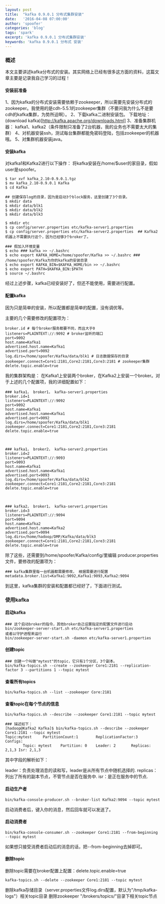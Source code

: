 ```yaml
---
layout: post
title:  "kafka 0.9.0.1 分布式集群安装"
date:   '2016-04-08 07:00:00'
author: 'spoofer'
categories: 'blog'
tags: 'spark'
excerpt: 'kafka 0.9.0.1 分布式集群安装'
keywords: 'kafka 0.9.0.1 分布式 安装'
---
```


### 概述

本文主要讲述kafka分布式的安装。其实网络上已经有很多这方面的资料，这篇文章主要是记录我自己学习的过程！

<!--more-->

#### 安装前准备

1、因为kafka的分布式安装需要依赖于zookeeper，所以需要先安装分布式的zookeeper。我使用的是cdh-5.5.1的zookeeper集群（不要问我为什么不是要cdh的kafka集群，为势所迫啊）。
2、下载kafka二进制安装包。 下载地址： (download kafka)[http://kafka.apache.org/downloads.html]
3、准备集群机器： kafka1、kafka2（条件限制只准备了2台机器，我的业务也不需要太大的集群）
4、对机器安装ssh，测试每台集群都能免密码登陆，包括zookeeper的机器哦。
5、对集群机器安装java。


#### 安装kafka

对kafka1和Kafka2进行以下操作：
将kafka安装在/home/$user的家目录，假如user是spoofer。

```
$ tar xvf kafka_2.10-0.9.0.1.tgz
$ mv kafka_2.10-0.9.0.1 Kafka
$ cd Kafka

## 创建保存log的目录，因为是启动3个block服务，这里创建了3个目录。
$ mkdir data
$ mkdir data/blk1
$ mkdir data/blk2
$ mkdir data/blk3

$ mkdir etc
$ cp config/server.properties etc/kafka-server1.properties
$ cp config/server.properties etc/kafka-server2.properties  ## Kafka2机器上不需要执行这个，因为已经够3个broker了。

### 假加入环境变量
$ echo ### kafka >> ~/.bashrc
$ echo export KAFKA_HOME=/home/spoofer/Kafka >> ~/.bashrc ### /home/spoofer/Kafka为你的kafka的安装目录
$ echo export KAFKA_BIN=$KAFKA_HOME/bin >> ~/.bashrc
$ echo export PATH=$KAFKA_BIN:$PATH
$ source ~/.bashrc
```
经过上述步骤，kafka已经安装好了，但还不能使用，需要进行配置。

#### 配置kafka

因为只是简单的安装，所以配置都是简单的配置，没有调优等。

主要的几个需要修改的配置项为：

```
broker.id # 每个broker服务都要不同，而且大于0
listeners=PLAINTEXT://:9092 # broker监听的端口
port=9092
host.name=Kafka1
advertised.host.name=Kafka1
advertised.port=9092
log.dirs=/home/spoofer/Kafka/data/blk1 # 日志数据保存的目录
zookeeper.connect=Core1:2181,Core2:2181,Core3:2181 # zookeeper集群
delete.topic.enable=true
```
我的集群架构是： 在Kafka1上安装两个broker，在Kafka2上安装一个broker。对于上述的几个配置项，我的详细配置如下：

```
### kafka1， broker1， kafka-server1.properties
broker.id=1
listeners=PLAINTEXT://:9092
port=9092
host.name=Kafka1
advertised.host.name=Kafka1
advertised.port=9092
log.dirs=/home/spoofer/Kafka/data/blk1
zookeeper.connect=Core1:2181,Core2:2181,Core3:2181
delete.topic.enable=true



### kafka1， broker2， kafka-server2.properties
broker.id=2
listeners=PLAINTEXT://:9093
port=9093
host.name=Kafka1
advertised.host.name=Kafka1
advertised.port=9093
log.dirs=/home/spoofer/Kafka/data/blk2
zookeeper.connect=Core1:2181,Core2:2181,Core3:2181
delete.topic.enable=true



### kafka2， broker1， kafka-server1.properties
broker.id=3
listeners=PLAINTEXT://:9094
port=9094
host.name=Kafka2
advertised.host.name=Kafka2
advertised.port=9094
log.dirs=/home/hadoop/DMP/Kafka/data/blk3
zookeeper.connect=Core1:2181,Core2:2181,Core3:2181
delete.topic.enable=true
```
除了这些，还需要到/home/spoofer/Kafka/config/里编辑 producer.properties 文件，要修改的配置项为：

```
### kafka集群里每一台机器都需要修改， 根据需要进行配置
metadata.broker.list=Kafka1:9092,Kafka1:9093,Kafka2:9094
```

到这里，kafka集群的安装和配置都已经好了，下面进行测试。


### 使用kafka

#### 启动kafka

```
### 这个启动broker的指令，其他broker自己设置指定的配置文件进行启动
bin/zookeeper-server-start.sh etc/kafka-server1.properties
或者以守护进程来运行
bin/zookeeper-server-start.sh -daemon etc/kafka-server1.properties
```

#### 创建topic

```
### 创建一个叫做"mytest"的topic，它只有1个分区，3个副本。
bin/kafka-topics.sh --create --zookeeper Core1:2181 --replication-factor 3 --partitions 1 --topic mytest
```

#### 查看所有topics

```
bin/kafka-topics.sh --list --zookeeper Core:2181
```

#### 查看topic在每个节点的信息

```
bin/kafka-topics.sh --describe --zookeeper Core1:2181 --topic mytest

### 描述如下：
[hadoop@Kafka2 Kafka]$ bin/kafka-topics.sh --describe --zookeeper Core1:2181 --topic mytest
Topic:mytest     PartitionCount:1        ReplicationFactor:3     Configs:
        Topic: mytest    Partition: 0    Leader: 2       Replicas: 2,1,3 Isr: 2,1,3
```

其中字段的解析如下：

leader：负责处理消息的读和写，leader是从所有节点中随机选择的.
replicas：列出了所有的副本节点，不管节点是否在服务中.
isr：是正在服务中的节点.


#### 启动生产者

```
bin/kafka-console-producer.sh --broker-list Kafka2:9094 --topic mytest
```

启动消费者后，键入你的消息，然后回车就可以发送了。


#### 启动消费者

```
bin/kafka-console-consumer.sh --zookeeper Core1:2181 --from-beginning --topic mytest

```

如果想只接受消费者启动后的消息的话，把--from-beginning去掉即可。


#### 删除topic

删除topic需要在broker配置上配置：delete.topic.enable=true

```
kafka-topics.sh --delete --zookeeper Core1:2181 --topic mytest
```

删除kafka存储目录（server.properties文件log.dirs配置，默认为"/tmp/kafka-logs"）相关topic目录
删除zookeeper "/brokers/topics/"目录下相关topic节点
